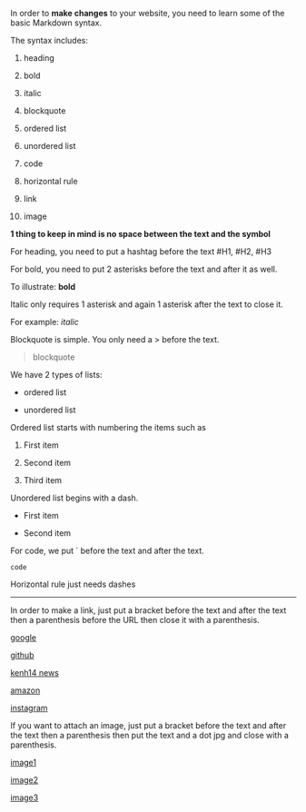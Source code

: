 In order to **make changes** to your website, you need to learn some of the basic Markdown syntax.

The syntax includes: 

1. heading

2. bold

3. italic

4. blockquote

5. ordered list

6. unordered list

7. code

8. horizontal rule

9. link

10. image

**1 thing to keep in mind is no space between the text and the symbol**

For heading, you need to put a hashtag before the text #H1, #H2, #H3

For bold, you need to put 2 asterisks before the text and after it as well.

To illustrate: **bold**

Italic only requires 1 asterisk and again 1 asterisk after the text to close it.

For example: *italic*

Blockquote is simple. You only need a > before the text.

>blockquote

We have 2 types of lists:

- ordered list

- unordered list

Ordered list starts with numbering the items such as

1. First item

2. Second item

3. Third item

Unordered list begins with a dash.

- First item

- Second item

For code, we put ` before the text and after the text.

`code`

Horizontal rule just needs dashes

--------------

In order to make a link, just put a bracket before the text and after the text then a parenthesis before the URL then close it with a parenthesis.

[google](www.google.com)

[github](www.github.com)

[kenh14 news](www.kenh14.vn)

[amazon](www.amazon.com)

[instagram](www.instagram.com)

If you want to attach an image, just put a bracket before the text and after the text then a parenthesis then put the text and a dot jpg and close with a parenthesis.

[image1](https://www.google.com/search?biw=808&bih=689&tbm=isch&sa=1&ei=GTaSXdPTIovYtAW6_q2oDA&q=food+porn&oq=food+porn&gs_l=img.3...9903.13118..13488...0.0..1.103.1119.17j1......0....1..gws-wiz-img.....0..0j0i30j0i8i30j0i24j0i67.U026cCNZrFA&ved=0ahUKEwiTxP6PhPnkAhULLK0KHTp_C8UQ4dUDCAc&uact=5&safe=active&ssui=on#imgrc=sjEBhfrChQLNdM:.jpg)

[image2](https://www.google.com/search?q=hickory+cheese&source=lnms&tbm=isch&sa=X&ved=0ahUKEwjEr9z3__jkAhURjq0KHcYuA4kQ_AUIEigB&cshid=1569862163804351&biw=808&bih=689&safe=active&ssui=on#imgrc=Kc1a2cPun_AuCM:.jpg)

[image3](https://www.google.com/search?q=hickory+cheese&source=lnms&tbm=isch&sa=X&ved=0ahUKEwjEr9z3__jkAhURjq0KHcYuA4kQ_AUIEigB&cshid=1569862163804351&biw=808&bih=689&safe=active&ssui=on#imgrc=fTY9udBvupUrdM:.jpg)

